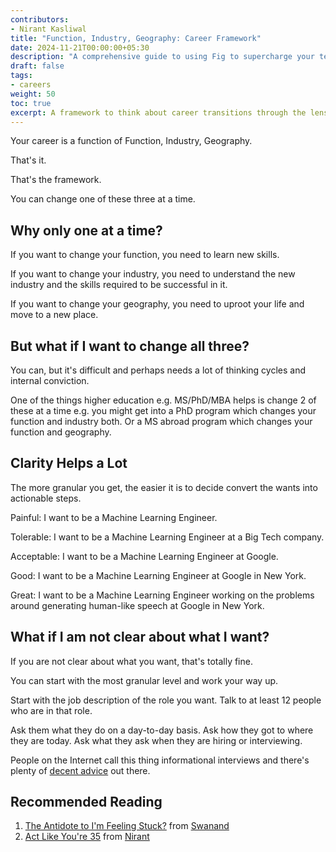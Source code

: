 ```yaml
---
contributors:
- Nirant Kasliwal
title: "Function, Industry, Geography: Career Framework"
date: 2024-11-21T00:00:00+05:30
description: "A comprehensive guide to using Fig to supercharge your terminal experience"
draft: false
tags: 
- careers
weight: 50
toc: true
excerpt: A framework to think about career transitions through the lens of Function, Industry and Geography - and why you should change only one at a time.
---
```


Your career is a function of Function, Industry, Geography.

That's it.

That's the framework.

You can change one of these three at a time.

## Why only one at a time?

If you want to change your function, you need to learn new skills.

If you want to change your industry, you need to understand the new industry and the skills required to be successful in it.

If you want to change your geography, you need to uproot your life and move to a new place.

## But what if I want to change all three?

You can, but it's difficult and perhaps needs a lot of thinking cycles and internal conviction.

One of the things higher education e.g. MS/PhD/MBA helps is change 2 of these at a time e.g. you might get into a PhD program which changes your function and industry both. Or a MS abroad program which changes your function and geography.

## Clarity Helps a Lot

The more granular you get, the easier it is to decide convert the wants into actionable steps. 

Painful: I want to be a Machine Learning Engineer. 

Tolerable: I want to be a Machine Learning Engineer at a Big Tech company.

Acceptable: I want to be a Machine Learning Engineer at Google.

Good: I want to be a Machine Learning Engineer at Google in New York.

Great: I want to be a Machine Learning Engineer working on the problems around generating human-like speech at Google in New York.

## What if I am not clear about what I want?

If you are not clear about what you want, that's totally fine.

You can start with the most granular level and work your way up. 

Start with the job description of the role you want. Talk to at least 12 people who are in that role.

Ask them what they do on a day-to-day basis. Ask how they got to where they are today. Ask what they ask when they are hiring or interviewing.

People on the Internet call this thing informational interviews and there's plenty of [decent advice](https://career.berkeley.edu/start-exploring/informational-interviews/) out there.

## Recommended Reading

1. [The Antidote to I'm Feeling Stuck?](https://com.queries.fun/p/the-antidote-to-i-am-feeling-stuck) from [Swanand](https://x.com/_swanand)
2. [Act Like You're 35](https://nirantk.com/writing/act-like-youre-35) from [Nirant](https://x.com/nirantk)